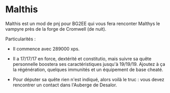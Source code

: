 # Malthis
Malthis est un mod de pnj pour BG2EE qui vous fera renconter Malthys le vampyre près de la forge de Cromwell (de nuit).

Particularités :

- Il commence avec 289000 xps.

- Il a 17/17/17 en force, dextérité et constitutio, mais suivre sa quête personnelle boostera ses caractéristiques jusqu'à 19/19/19. Ajoutez à ça la régénération, quelques immunités et un équipement de base cheaté.

- Pour députer sa quête rien n'est indiqué, alors voilà le truc : vous devez rencontrer un contact dans l'Auberge de Desalor.
